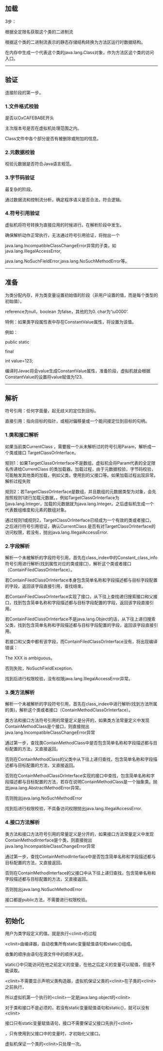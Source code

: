 ## 加载

3步：

根据全定限名获取这个类的二进制流

根据这个类的二进制流表示的静态存储结构转换为方法区运行时数据结构。

在内存中生成一个代表这个类的java.lang.Class对象，作为方法区这个类的访问入口。

---

## 验证

连接阶段的第一步。

### 1.文件格式校验

是否以OxCAFEBABE开头

主次版本号是否在虚拟机处理范围之内。

Class文件中各个部分是否有被删除或附加的信息。

### 2.元数据校验

 校验元数据是否符合Java语言规范。

### 3.字节码验证

最复杂的阶段。

通过数据流和控制流分析，确定程序语义是否合法，符合逻辑。

### 4.符号引用验证

虚拟机将符号转换为直接应用的时候进行。在解析阶段中发生。

确保解析动作正常执行，无法通过符号引用验证，将抛出一个

java.lang.IncompatibleClassChangeError异常的子类，如java.lang.IllegalAccessError,

java.lang.NoSuchFieldError,java.lang.NoSuchMethodError等。

---

## 准备

为类分配内存，并为类变量设置初始值的阶段（非用户设置的值，而是每个类型的初始值）。

reference为null，boolean 为false，其他的为0. char为‘\u0000’.

特例：如果类字段属性表中存在ConstantValue属性，将设置为该值。

例如：

public static 

final

 int value=123;

编译时Javac将会value生成ConstantValue属性，准备阶段，虚拟机就会根据ConstantValue的设置将value赋值为123.

---

## 解析

符号引用：任何字面量，起无歧义的定位到目标。

 直接引用：指向目标的指针，或相对偏移量或一个能间接定位到目标的句柄。

### 1.类和接口解析

如果当前类CurrentClass ，需要报一个从未解析过的符号引用Param，解析成一个类或接口 TargetClassOrInterface。

规则1：如果TargetClassOrInterface不是数组，虚拟机会将Param代表的全定限名传递给CurrentClass 的类加载器。加载过程，由于元数据校验，字节码校验，可能触发其他类的加载，例如父类，使用到的父接口等。如果加载过程出现异常，解析过程失败

规则2：若TargetClassOrInterface是数组，并且数组的元数据类型为对象，会先按照规则1进行加载元数据，，例如TargetClassOrInterface为\[java.lang.Integer，加载的元数据就为java.lang.Integer。之后虚拟机生成一个代表数组维度和元素的数组对象。

通过规则1或规则2，TargetClassOrInterface已经成为一个有效的类或者接口，之后进行符号引用验证，确认CurrentClass 是否有对TargetClassOrInterface的访问权限，若没有，抛出java.lang.IllegalAccessError.

### 2.字段解析

解析一个未被解析的字段符号引用，首先在class\_index中的Constant\_class\_info符号引用进行解析\(找到属性对应的类或接口\)，解析这个类或者接口（ContainFiledClassOrInterface）。

若ContainFiledClassOrInterface本身包含简单名称和字段描述都与目标字段配置的字段，返回该字段直接引用，查找结束。

若ContainFiledClassOrInterface实现了接口，从下往上查找递归搜索接口和父接口，找到包含简单名称和字段描述都与目标字段配置的字段，返回该字段直接引用。

若ContainFiledClassOrInterface不是java.lang.Object的话，从下往上递归搜索父类，找到包含简单名称和字段描述都与目标字段配置的字段，返回该字段直接引用。

若接口和父类中都有该字段，而ContainFiledClassOrInterface没有，将出现编译错误：

The XXX is ambiguous。

否则失败，NoSuchFieldException.

找到后进行权限校验，没有权限java.lang.IllegalAccessError异常。

### 3.类方法解析

解析一个未被解析的字段符号引用，首先在class\_index中进行解析\(找到方法所属的类\)，解析这个类或者接口（ContainMethodClassOrInterface）。

类方法和接口方法符号引用的常量定义是分开的，如果类方法常量定义中发现ContainMethodClass是个接口，则直接抛出java.lang.IncompatibleClassChangeError异常

通过第一步，查找类ContainMethodClass中是否包含简单名称和字段描述都与目标配置的方法，又直接返回。

否则在ContainMethodClass的父类中从下往上递归查找，包含简单名称和字段描述都与目标配置的方法，又直接返回。

否则在ContainMethodClassOrInterface实现的接口中查找，包含简单名称和字段描述都与目标配置的方法，若存在说明ContainMethodClass是一个抽象类。抛出java.lang.AbstractMethodError异常。

否则抛出java.lang.NoSuchMethodError

找到后进行权限校验，不具备访问权限抛出java.lang.IllegalAccessError.

### 4.接口方法解析

类方法和接口方法符号引用的常量定义是分开的，如果接口方法常量定义中发现ContainMethodInterface是个类，则直接抛出java.lang.IncompatibleClassChangeError异常

通过第一步，查找ContainMethodInterface中是否包含简单名称和字段描述都与目标配置的方法，又直接返回。

否则在ContainMethodInterface的父接口中从下往上递归查找，包含简单名称和字段描述都与目标配置的方法，又直接返回。

否则抛出java.lang.NoSuchMethodError

接口都是public方法，不需要进行权限校验。

---

## 初始化

用户为类字段定义的值。就是执行&lt;clinit&gt;的过程

&lt;clinit&gt;由编译器，自动收集所有static变量赋值语句和static{}组成。

收集的顺序由语句在源文件中的顺序决定。

static{}中只能访问在他之前定义的变量，在他之后定义的变量可以赋值，但是不能读取。

&lt;clinit&gt;不需要显示声明父类构造器，虚拟机保证父类的&lt;clinit&gt;在子类的&lt;clinit&gt;之前执行，

所以虚拟机第一个执行的&lt;clinit&gt;一定是java.lang.object的&lt;clinit&gt;

对于类和接口不是必须的，若没有static变量赋值语句和static{}，就可以没有&lt;clinit&gt;

接口只有static变量赋值语句，接口不需要保证父接口先执行&lt;clinit&gt;

，只有使用到父接口中的变量时，才初始化父接口。

虚拟机保证一个类的&lt;clinit&gt;只处理一次。

  


  


